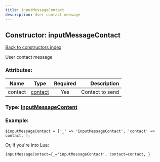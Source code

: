 ```yaml
---
title: inputMessageContact
description: User contact message
---
```

## Constructor: inputMessageContact  
[Back to constructors index](index.md)



User contact message

### Attributes:

| Name     |    Type       | Required | Description |
|----------|:-------------:|:--------:|------------:|
|contact|[contact](../types/contact.md) | Yes|Contact to send|



### Type: [InputMessageContent](../types/InputMessageContent.md)


### Example:

```
$inputMessageContact = ['_' => 'inputMessageContact', 'contact' => contact, ];
```  

Or, if you're into Lua:  


```
inputMessageContact={_='inputMessageContact', contact=contact, }

```


